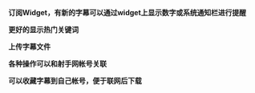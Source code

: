 **订阅Widget，有新的字幕可以通过widget上显示数字或系统通知栏进行提醒**

**更好的显示热门关键词**

**上传字幕文件**

**各种操作可以和射手网帐号关联**

**可以收藏字幕到自己帐号，便于联网后下载**

